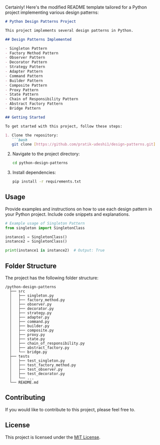 Certainly! Here's the modified README template tailored for a Python project implementing various design patterns:

```markdown
# Python Design Patterns Project

This project implements several design patterns in Python.

## Design Patterns Implemented

- Singleton Pattern
- Factory Method Pattern
- Observer Pattern
- Decorator Pattern
- Strategy Pattern
- Adapter Pattern
- Command Pattern
- Builder Pattern
- Composite Pattern
- Proxy Pattern
- State Pattern
- Chain of Responsibility Pattern
- Abstract Factory Pattern
- Bridge Pattern

## Getting Started

To get started with this project, follow these steps:

1. Clone the repository:
   ```bash
   git clone [https://github.com/pratik-udeshi1/design-patterns.git]
   ```

2. Navigate to the project directory:
   ```bash
   cd python-design-patterns
   ```

3. Install dependencies:
   ```bash
   pip install -r requirements.txt
   ```

## Usage

Provide examples and instructions on how to use each design pattern in your Python project. Include code snippets and explanations.

```python
# Example usage of Singleton Pattern
from singleton import SingletonClass

instance1 = SingletonClass()
instance2 = SingletonClass()

print(instance1 is instance2)  # Output: True
```

## Folder Structure

The project has the following folder structure:

```
/python-design-patterns
  ├── src
  │   ├── singleton.py
  │   ├── factory_method.py
  │   ├── observer.py
  │   ├── decorator.py
  │   ├── strategy.py
  │   ├── adapter.py
  │   ├── command.py
  │   ├── builder.py
  │   ├── composite.py
  │   ├── proxy.py
  │   ├── state.py
  │   ├── chain_of_responsibility.py
  │   ├── abstract_factory.py
  │   └── bridge.py
  ├── tests
  │   ├── test_singleton.py
  │   ├── test_factory_method.py
  │   ├── test_observer.py
  │   ├── test_decorator.py
  │   └── ...
  └── README.md
```

## Contributing

If you would like to contribute to this project, please feel free to.

## License

This project is licensed under the [MIT License](https://opensource.org/license/mit/).
```